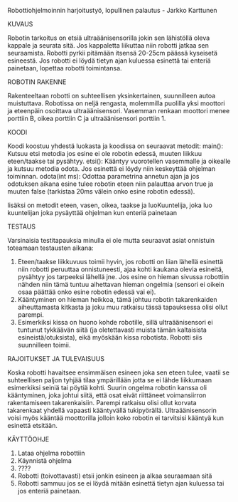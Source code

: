 Robottiohjelmoinnin harjoitustyö, lopullinen palautus - Jarkko Karttunen

KUVAUS

Robotin tarkoitus on etsiä ultraäänisensorilla jokin sen lähistöllä oleva kappale ja seurata sitä. Jos kappaletta liikuttaa niin robotti jatkaa sen seuraamista. Robotti pyrkii pitämään itsensä 20-25cm päässä kyseisetä esineestä. Jos robotti ei löydä tietyn ajan kuluessa esinettä tai enteriä painetaan, lopettaa robotti toimintansa.

ROBOTIN RAKENNE

Rakenteeltaan robotti on suhteellisen yksinkertainen, suunnilleen autoa muistuttava. Robotissa on neljä rengasta, molemmilla puolilla yksi moottori ja eteenpäin osoittava ultraäänisensori. Vasemman renkaan moottori menee porttiin B, oikea porttiin C ja ultraäänisensori porttiin 1.

KOODI

Koodi koostuu yhdestä luokasta ja koodissa on seuraavat metodit:
main(): Kutsuu etsi metodia jos esine ei ole robotin edessä, muuten liikkuu eteen/taakse 	tai pysähtyy.
etsi(): Kääntyy vuorotellen vasemmalle ja oikealle ja kutsuu metodia odota. Jos esinettä ei 	löydy niin keskeyttää ohjelman toiminnan.
odota(int ms): Odottaa parametrina annetun ajan ja jos odotuksen aikana esine tulee 	robotin eteen niin palauttaa arvon true ja muuten false (tarkistaa 20ms välein onko 	esine robotin edessä).

lisäksi on metodit eteen, vasen, oikea, taakse ja luoKuuntelija, joka luo kuuntelijan joka pysäyttää ohjelman kun enteriä painetaan


TESTAUS

Varsinaisia testitapauksia minulla ei ole mutta seuraavat asiat onnistuin toteamaan testausten aikana:
1) Eteen/taakse liikkuvuus toimii hyvin, jos robotti on liian lähellä esinettä niin robotti peruuttaa onnistuneesti, ajaa kohti kaukana olevia esineitä, pysähtyy jos tarpeeksi lähellä jne. Jos esine on hieman sivussa robottiin nähden niin tämä tuntuu aihettavan hieman ongelmia (sensori ei oikein osaa päättää onko esine robotin edessä vai ei).
2) Kääntyminen on hieman heikkoa, tämä johtuu robotin takarenkaiden aiheuttamasta kitkasta ja joku muu ratkaisu tässä tapauksessa olisi ollut parempi.
3) Esimerkiksi kissa on huono kohde robotille, sillä ultraäänisensori ei tuntunut tykkäävän siitä (ja oletettavasti muista tämän kaltaisista esineistä/otuksista), eikä myöskään kissa robotista.
Robotti siis suunnilleen toimii.




RAJOITUKSET JA TULEVAISUUS

Koska robotti havaitsee ensimmäisen esineen joka sen eteen tulee, vaatii se suhteellisen paljon tyhjää tilaa ympärillään jotta se ei lähde liikkumaan esimerkiksi seiniä tai pöytiä kohti.
Suurin ongelma robotin kanssa oli kääntyminen, joka johtui siitä, että osat eivät riittäneet voimansiirron rakentamiseen takarenkaisiin. Parempi ratkaisu olisi ollut korvata takarenkaat yhdellä vapaasti kääntyvällä tukipyörällä.
Ultraäänisensorin voisi myös kääntää moottorilla jolloin koko robotin ei tarvitsisi kääntyä kun esinettä etsitään.

KÄYTTÖOHJE

1. Lataa ohjelma robottiin
2. Käynnistä ohjelma
3. ????
4. Robotti (toivottavasti) etsii jonkin esineen ja alkaa seuraamaan sitä
5. Robotti sammuu jos se ei löydä mitään esinettä tietyn ajan kuluessa tai jos enteriä painetaan.

